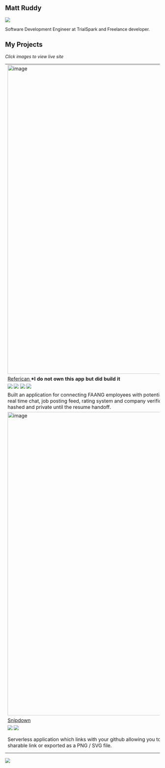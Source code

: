 ## Matt Ruddy

<a href="https://www.linkedin.com/in/matthew-r-452860179/"><img src="https://img.shields.io/badge/LinkedIn-mattruddy-0077B5?style=flat&logo=linkedin&logoColor=white"></img></a>

Software Development Engineer at TrialSpark and Freelance developer.

## My Projects

<i>Click images to view live site</i>

<table>
<tr>
<td>
<a href="https://www.referican.com/">
<img width="1006" alt="image" src="https://user-images.githubusercontent.com/30830407/161382340-b4bf396f-c366-4d9b-818c-110ecf0194b9.png">
</a>
</td>
<td>
<a href="https://historicborders.app">
  <img width="985" alt="image" src="https://user-images.githubusercontent.com/30830407/161382306-6343c4d1-d98b-4fe2-acce-f6cc1a3485ed.png">
</a>
</td>
</tr>
<tr>
<td>
  <a href="https://www.referican.com/">
Referican
  </a> <strong>*I do not own this app but did build it</strong>
<td>
<a href="https://github.com/nrgapple/historicborders-blitz">
  Historic Borders
</a>
</td>
</tr>

<tr>
<td>
<img src="https://img.shields.io/badge/-React-333333?style=flat&logo=react"></img>
<img src="https://img.shields.io/badge/Next-black?style=flat&logo=next.js&logoColor=white"></img>
<img src="https://img.shields.io/badge/typescript-%23007ACC.svg?style=flat&logo=typescript&logoColor=white"></img>
<img src="https://img.shields.io/badge/Chakra--UI-319795?style=flat&logo=chakra-ui&logoColor=white"></img>
</td>
<td>
<img src="https://img.shields.io/badge/-React-333333?style=flat&logo=react"></img>
<img src="https://img.shields.io/badge/Next-black?style=flat&logo=next.js&logoColor=white"></img>
<img src="https://img.shields.io/badge/typescript-%23007ACC.svg?style=flat&logo=typescript&logoColor=white"></img>
<img src="https://img.shields.io/badge/-Mapbox%20-red?style=flat"></img>
<img src="https://img.shields.io/badge/-Geojson%20-green?style=flat"></img>
</td>
</tr>

<tr>
<td>
  Built an application for connecting FAANG employees with potential candidates. Referican is a full fledge social media platform with real time chat, job posting feed, rating system and company verification. It's an unbios way to refer candidates as the names are hashed and private until the resume handoff.
</td>
<td>
Engineered a map for viewing country borders throughout history. Integrated with Mapbox and React Globe. Over 100 stars on Github. <a href="https://www.reddit.com/r/dataisbeautiful/comments/l52krh/an_app_i_made_for_visualizing_country_borders/">29k Upvotes on Reddit</a>.
 <strong>Currently working on migrating this over to Blitz.js to allow users to sign up and edit the map</strong>.
</td>
</tr>
  <td>
  
  <a href="https://snipdown.vercel.app/">
    <img width="988" alt="image" src="https://user-images.githubusercontent.com/30830407/161382269-9ef333af-d583-41ef-9251-d6609fb84538.png">
</a>
</td>
<td>
<a href="https://deart.vercel.app/">
  <img width="987" alt="image" src="https://user-images.githubusercontent.com/30830407/161382253-b0c63b30-9540-4349-9755-3978e9567eb9.png">
</a>
</td>
<tr>
  
  <tr>
    <td>
      <a href="https://github.com/nrgapple/snipdown">Snipdown</a>
      </td>
    </td>
  <td>
<a href="https://github.com/nrgapple/crypto-canvas-fe">
DeArt
</a>
</td>
    </tr>
  <tr>
  <td>
    <img src="https://img.shields.io/badge/-React-333333?style=flat&logo=react"></img>
    <img src="https://img.shields.io/badge/Next-black?style=flat&logo=next.js&logoColor=white"></img>
  </td>
  <td>
<img src="https://img.shields.io/badge/-React-333333?style=flat&logo=react"></img>
<img src="https://img.shields.io/badge/Next-black?style=flat&logo=next.js&logoColor=white"></img>
<img src="https://img.shields.io/badge/typescript-%23007ACC.svg?style=flat&logo=typescript&logoColor=white"></img>
<img src="https://img.shields.io/badge/Solidity-e6e6e6?style=flat&logo=solidity&logoColor=black"></img>
<img src="https://img.shields.io/badge/Chakra--UI-319795?style=flat&logo=chakra-ui&logoColor=white"></img>
</td>
  </tr>
  <tr>
  <td>
    Serverless application which links with your github allowing you to create gists in a markdown editor. They can then be shared via a sharable link or exported as a PNG / SVG file.
</td>
    <td>
Developed a Full-Stack decentralized application which uses a deployed ERC721 smart contract to create NFT’s which store image files in webP format. It's a cool idea until you actually create the NFT and realized how expensive transactions are on the ethereum network.
</td>
  </tr>
</table>

<img src="https://github-readme-stats.vercel.app/api?username=mattruddy"></img>

